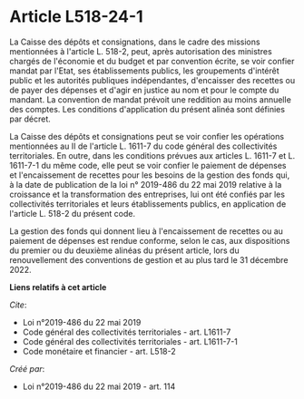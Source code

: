 # Article L518-24-1

La Caisse des dépôts et consignations, dans le cadre des missions mentionnées à l'article L. 518-2, peut, après autorisation
des ministres chargés de l'économie et du budget et par convention écrite, se voir confier mandat par l'Etat, ses
établissements publics, les groupements d'intérêt public et les autorités publiques indépendantes, d'encaisser des recettes
ou de payer des dépenses et d'agir en justice au nom et pour le compte du mandant. La convention de mandat prévoit une
reddition au moins annuelle des comptes. Les conditions d'application du présent alinéa sont définies par décret. 

La Caisse des dépôts et consignations peut se voir confier les opérations mentionnées au II de l'article L. 1611-7 du code
général des collectivités territoriales. En outre, dans les conditions prévues aux articles L. 1611-7 et L. 1611-7-1 du même
code, elle peut se voir confier le paiement de dépenses et l'encaissement de recettes pour les besoins de la gestion des
fonds qui, à la date de publication de la loi n° 2019-486 du 22 mai 2019 relative à la croissance et la transformation des
entreprises, lui ont été confiés par les collectivités territoriales et leurs établissements publics, en application de
l'article L. 518-2 du présent code. 

La gestion des fonds qui donnent lieu à l'encaissement de recettes ou au paiement de dépenses est rendue conforme, selon le
cas, aux dispositions du premier ou du deuxième alinéas du présent article, lors du renouvellement des conventions de gestion
et au plus tard le 31 décembre 2022.

**Liens relatifs à cet article**

_Cite_:

  - Loi n°2019-486 du 22 mai 2019
  - Code général des collectivités territoriales - art. L1611-7
  - Code général des collectivités territoriales - art. L1611-7-1
  - Code monétaire et financier - art. L518-2

_Créé par_:

  - Loi n°2019-486 du 22 mai 2019 - art. 114
